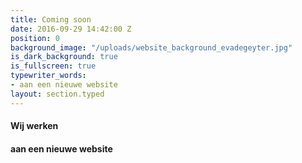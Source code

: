 ```yaml
---
title: Coming soon
date: 2016-09-29 14:42:00 Z
position: 0
background_image: "/uploads/website_background_evadegeyter.jpg"
is_dark_background: true
is_fullscreen: true
typewriter_words:
- aan een nieuwe website
layout: section.typed
---
```


#### Wij werken 

#### <span id="typed">aan een nieuwe website</span>